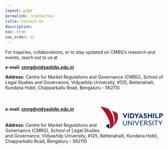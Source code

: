 ```yaml
---
layout: page
permalink: /contactus/
title: Contact Us
description:
nav: true
nav_order: 12
---
```


For inquiries, collaborations, or to stay updated on CMRG’s research and events, reach out to us at

**e-mail: cmrg@vidyashilp.edu.in**

**Address**: Centre for Market Regulations and Governance (CMRG), School of Legal Studies and Governance, Vidyashilp University, #125, Bettenahalli, Kundana Hobli, Chapparkallu Road, Bengaluru - 562110
\
\
\
\
[<img align="right" src="/assets/img/vidyashilpuniversity_logo.png" alt="Vidyashilp University Logo" width="200"/>](https://vidyashilp.edu.in/)
**e-mail: cmrg@vidyashilp.edu.in**
\
\
\
**Address**: Centre for Market Regulations and Governance (CMRG), School of Legal Studies and Governance, Vidyashilp University, #125, Bettenahalli, Kundana Hobli, Chapparkallu Road, Bengaluru - 562110

